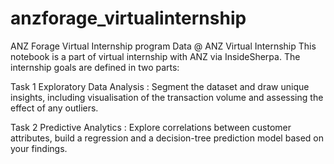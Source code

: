# anzforage_virtualinternship
ANZ Forage Virtual Internship program
Data @ ANZ Virtual Internship
This notebook is a part of virtual internship with ANZ via InsideSherpa. The internship goals are defined in two parts:

Task 1
Exploratory Data Analysis : Segment the dataset and draw unique insights, including visualisation of the transaction volume and assessing the effect of any outliers.

Task 2
Predictive Analytics : Explore correlations between customer attributes, build a regression and a decision-tree prediction model based on your findings.

